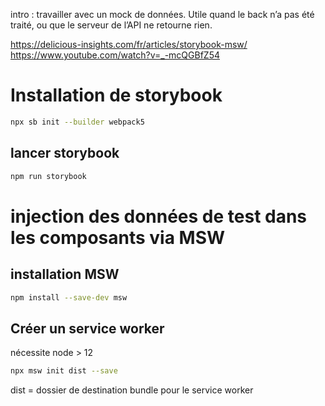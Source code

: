 intro :
travailler avec un mock de données. Utile quand le back n’a pas été traité, ou que le serveur de l’API ne retourne rien.

https://delicious-insights.com/fr/articles/storybook-msw/
https://www.youtube.com/watch?v=_-mcQGBfZ54

# Installation de storybook
```bash
npx sb init --builder webpack5
```

## lancer storybook
```bash
npm run storybook
```

# injection des données de test dans les composants via MSW
## installation MSW
```bash
npm install --save-dev msw
```

## Créer un service worker
nécessite node > 12

```bash
npx msw init dist --save
```
dist = dossier de destination bundle pour le service  worker


